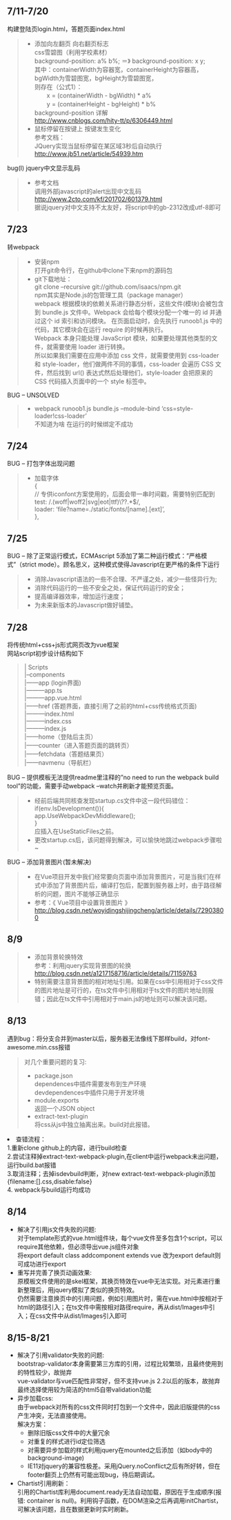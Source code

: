 <h2 id="711-720"><i class="icon-file"></i> 7/11-7/20</h2>

<p>构建登陆页login.html，答题页面index.html</p>

<blockquote>
  <ul>
  <li>添加向左翻页 向右翻页标志 <br>
  css雪碧图（利用学校素材） <br>
  background-position: a% b%; ＝》 background-position: x y; <br>
          其中：containerWidth为容器宽，containerHeight为容器高，bgWidth为雪碧图宽，bgHeight为雪碧图宽， <br>
      则存在（公式1）： <br>
      　　x = (containerWidth - bgWidth) * a% <br>
      　　y = (containerHeight - bgHeight) * b% <br>
  background-position 详解 <br>
  <a href="http://www.cnblogs.com/hity-tt/p/6306449.html">http://www.cnblogs.com/hity-tt/p/6306449.html</a></li>
  <li>鼠标停留在按键上 按键发生变化 <br>
  参考文档： <br>
  JQuery实现当鼠标停留在某区域3秒后自动执行 <br>
  <a href="http://www.jb51.net/article/54939.htm">http://www.jb51.net/article/54939.htm</a></li>
  </ul>
</blockquote>

<p>bug(I) jquery中文显示乱码</p>                    

<blockquote>
  <ul>
  <li>参考文档 <br>
  调用外部javascript的alert出现中文乱码 <br>
  <a href="http://www.2cto.com/kf/201702/601379.html">http://www.2cto.com/kf/201702/601379.html</a> <br>
  据说jquery对中文支持不太友好，将script中的gb-2312改成utf-8即可</li>
  </ul>
</blockquote>

<h2 id="723"><i class="icon-file"></i> 7/23</h2>

<p>转webpack</p>

<blockquote>
  <ul>
  <li>安装npm <br>
  打开git命令行，在github中clone下来npm的源码包</li>
  <li>git下载地址： <br>
  git clone –recursive git://github.com/isaacs/npm.git <br>
  npm其实是Node.js的包管理工具（package manager） <br>
  webpack 根据模块的依赖关系进行静态分析，这些文件(模块)会被包含到 bundle.js 文件中。Webpack 会给每个模块分配一个唯一的 id 并通过这个 id 索引和访问模块。 在页面启动时，会先执行 runoob1.js 中的代码，其它模块会在运行 require 的时候再执行。 <br>
  Webpack 本身只能处理 JavaScript 模块，如果要处理其他类型的文件，就需要使用 loader 进行转换。 <br>
  所以如果我们需要在应用中添加 css 文件，就需要使用到 css-loader 和 style-loader，他们做两件不同的事情，css-loader 会遍历 CSS 文件，然后找到 url() 表达式然后处理他们，style-loader 会把原来的 CSS 代码插入页面中的一个 style 标签中。</li>
  </ul>
</blockquote>

<p>BUG – UNSOLVED</p>

<blockquote>
  <ul>
  <li>webpack runoob1.js bundle.js –module-bind ‘css=style-loader!css-loader’ <br>
  不知道为啥 在运行的时候绑定不成功</li>
  </ul>
</blockquote>

<h2 id="724"><i class="icon-file"></i> 7/24</h2>

<p>BUG – 打包字体出现问题</p>

<blockquote>
  <ul>
  <li>加载字体 <br>
  { <br>
        // 专供iconfont方案使用的，后面会带一串时间戳，需要特别匹配到 <br>
        test: /.(woff|woff2|svg|eot|ttf)\??.*$/, <br>
        loader: ‘file?name=./static/fonts/[name].[ext]’, <br>
      },</li>
  </ul>
</blockquote>



<h2 id="725"><i class="icon-file"></i> 7/25</h2>

<p>BUG – 除了正常运行模式，ECMAscript 5添加了第二种运行模式：”严格模式”（strict mode）。顾名思义，这种模式使得Javascript在更严格的条件下运行</p>

<blockquote>
  <ul>
  <li>消除Javascript语法的一些不合理、不严谨之处，减少一些怪异行为;</li>
  <li>消除代码运行的一些不安全之处，保证代码运行的安全；</li>
  <li>提高编译器效率，增加运行速度；</li>
  <li>为未来新版本的Javascript做好铺垫。</li>
  </ul>
</blockquote>



<h2 id="728"><i class="icon-file"></i> 7/28</h2>

<p>将传统html+css+js形式网页改为vue框架 <br>
网站script初步设计结构如下</p>

<blockquote>
  <p>| Scripts <br>
  |–components <br>
  |——app (login界面) <br>
  |———app.ts <br>
  |———app.vue.html <br>
  |——href (答题界面，直接引用了之前的html+css传统格式页面) <br>
  |———index.html <br>
  |———index.css <br>
  |———index.js <br>
  |——home（登陆后主页） <br>
  |——counter（进入答题页面的跳转页） <br>
  |——fetchdata（答题结果页） <br>
  |——navmenu（导航栏）</p>
</blockquote>

<p>BUG – 提供模板无法提供readme里注释的”no need to run the webpack build tool”的功能，需要手动webpack –watch并刷新才能预览页面。</p>

<blockquote>
  <ul>
  <li>经前后端共同核查发现startup.cs文件中这一段代码错位： <br>
  if(env.IsDevelopment()){ <br>
  app.UseWebpackDevMiddleware(); <br>
  } <br>
  应插入在UseStaticFiles之前。</li>
  <li>更改startup.cs后，该问题得到解决，可以愉快地跳过webpack步骤啦~</li>
  </ul>
</blockquote>

<p>BUG – 添加背景图片(暂未解决)</p>

<blockquote>
  <ul>
  <li>在Vue项目开发中我们经常要向页面中添加背景图片，可是当我们在样式中添加了背景图片后，编译打包后，配置到服务器上时，由于路径解析的问题，图片不能够正确显示</li>
  <li>参考：《 Vue项目中设置背景图片 》 <br>
  <a href="http://blog.csdn.net/woyidingshijingcheng/article/details/72903800">http://blog.csdn.net/woyidingshijingcheng/article/details/72903800</a></li>
  </ul>
</blockquote>

<h2 id="809"><i class="icon-file"></i> 8/9</h2>
<blockquote>
  <ul>
    <li>添加背景轮换特效<br>
        参考：利用jquery实现背景图的轮换<br>
      <a href = "http://blog.csdn.net/a1217158716/article/details/71159763">http://blog.csdn.net/a1217158716/article/details/71159763</a></li>
    <li>特别需要注意背景图的相对地址引用。如果在css中引用相对于css文件的图片地址是可行的，在ts文件中引用相对于ts文件的图片地址则报错；因此在ts文件中引用相对于main.js的地址则可以解决该问题。</li>
  </ul>
 </blockquote>

<h2 id="813"><i class="icon-file"></i> 8/13</h2>
<p>遇到bug：将分支合并到master以后，服务器无法像线下那样build，对font-awesome.min.css报错</p>
<blockquote>
      对几个重要问题的复习:
  <ul>
    <li>package.json</br>
        dependences中插件需要发布到生产环境</br>
        devdependences中插件只用于开发环境</br>
      </li>
    <li>module.exports</br>
    返回一个JSON object
    </li>
    <li>extract-text-plugin</br>
    将css从js中独立抽离出来。build对此报错。
    </li>  
    </ul>
 </blockquote>
    <li>查错流程：</br>
    1.重新clone github上的内容，进行build检查</br>
    2.尝试注释掉extract-text-webpack-plugin,在client中运行webpack未出问题，运行build.bat报错</br>
    3.取消注释；去掉isdevbuild判断，对new extract-text-webpack-plugin添加{filename:[].css,disable:false}</br>
    4. webpack与build运行均成功</br>
  </li>

 
 
<h2 id="814"><i class="icon-file"></i> 8/14</h2>

  <ul>
    <li>解决了引用js文件失败的问题:</br>
        对于template形式的vue.html组件块，每个vue文件至多包含1个script，可以require其他依赖，但必须导出vue.js组件对象</br>
        将export default class addcomponent extends vue 改为export default则可成功进行export</br>
        </li>
    <li>重写并完善了换页动画效果:</br>
        原模板文件使用的是skel框架，其换页特效在vue中无法实现。对元素进行重新整理后，用jquery模拟了类似的换页特效。</br>
        仍然需要注意换页中的引用问题，例如引用图片时，需在vue.html中按相对于html的路径引入；在ts文件中需按相对路径require，再从dist/Images中引入；在css文件中从dist/Images引入即可</br>
    </li>
  </ul>


<h2 id="821"><i class="icon-file"></i> 8/15-8/21</h2>

  <ul>
    <li>解决了引用validator失败的问题:</br>
        bootstrap-validator本身需要第三方库的引用，过程比较繁琐，且最终使用到的特性较少，故抛弃</br>
        vue-validator与vue匹配性非常好，但不支持vue.js 2.2以后的版本，故抛弃</br>
        最终选择使用较为简洁的html5自带validation功能</br>
        </li>
    <li>异步加载css:</br>
        由于webpack对所有的css文件同时打包到一个文件中，因此旧版提供的css产生冲突，无法直接使用。</br>
        解决方案：</br>
        <ul>
          <li>删除旧版css文件中的大量冗余</li>
          <li>对重复的样式进行id定位筛选</li>
          <li>对需要异步加载的样式利用jquery在mounted之后添加（如body中的background-image)</li>
  <li>IE11对jquery的兼容性极差。采用jQuery.noConflict之后有所好转，但在footer翻页上仍然有可能出现bug，待后期调试。</li>
        </ul>
    </li>
    <li>Chartist引用刷新：</br>
        引用的Chartist库利用document.ready无法自动加载，原因在于生成顺序(报错: container is null)。利用钩子函数，在DOM渲染之后再调用initChartist，可解决该问题，且在数据更新时实时刷新。</br>
  </ul>
